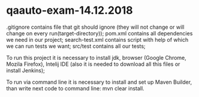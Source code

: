 # qaauto-exam-14.12.2018
.gitignore contains file that git should ignore (they will not change or will change on every run(target-directory));
pom.xml contains all dependencies we need in our project;
search-test.xml contains script with help of which we can run tests we want;
src/test contains all our tests;

To run this project it is necessary to install jdk, browser (Google Chrome, Mozila Firefox), Intelij IDE (also it is needed to download all this files or install Jenkins);

To run via command line it is necessary to install and set up Maven Builder, than write next code to command line:
mvn clear install.
